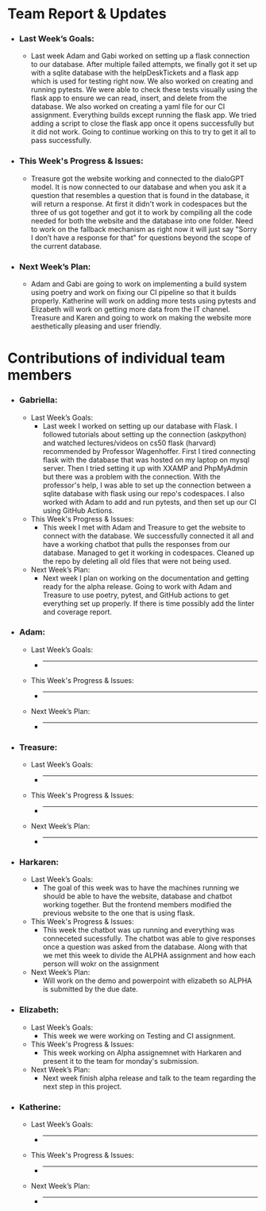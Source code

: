 # Team Report & Updates
  - ### Last Week’s Goals:
      -  Last week Adam and Gabi worked on setting up a flask connection to our database. After multiple failed attempts, we finally got it set up with a sqlite database with the helpDeskTickets and a flask app which is used for testing right now. We also worked on creating and running pytests. We were able to check these tests visually using the flask app to ensure we can read, insert, and delete from the database. We also worked on creating a yaml file for our CI assignment. Everything builds except running the flask app. We tried adding a script to close the flask app once it opens successfully but it did not work. Going to continue working on this to try to get it all to pass successfully.
  - ### This Week's Progress & Issues:
      -  Treasure got the website working and connected to the dialoGPT model. It is now connected to our database and when you ask it a question that resembles a question that is found in the database, it will return a response. At first it didn't work in codespaces but the three of us got together and got it to work by compiling all the code needed for both the website and the database into one folder. Need to work on the fallback mechanism as right now it will just say "Sorry I don’t have a response for that" for questions beyond the scope of the current database. 
  - ### Next Week’s Plan:
      -  Adam and Gabi are going to work on implementing a build system using poetry and work on fixing our CI pipeline so that it builds properly. Katherine will work on adding more tests using pytests and Elizabeth will work on getting more data from the IT channel. Treasure and Karen and going to work on making the website more aesthetically pleasing and user friendly.

# Contributions of individual team members
  - ### Gabriella:
      - Last Week’s Goals:
          -  Last week I worked on setting up our database with Flask. I followed tutorials about setting up the connection (askpython) and watched lectures/videos on cs50 flask (harvard) recommended by Professor Wagenhoffer. First I tired connecting flask with the database that was hosted on my laptop on mysql server. Then I tried setting it up with XXAMP and PhpMyAdmin but there was a problem with the connection. With the professor's help, I was able to set up the connection between a sqlite database with flask using our repo's codespaces. I also worked with Adam to add and run pytests, and then set up our CI using GitHub Actions.
      - This Week's Progress & Issues:
          -  This week I met with Adam and Treasure to get the website to connect with the database. We successfully connected it all and have a working chatbot that pulls the responses from our database. Managed to get it working in codespaces. Cleaned up the repo by deleting all old files that were not being used.
      - Next Week’s Plan:
          -  Next week I plan on working on the documentation and getting ready for the alpha release. Going to work with Adam and Treasure to use poetry, pytest, and GitHub actions to get everything set up properly. If there is time possibly add the linter and coverage report. 
  
  - ### Adam:
      - Last Week’s Goals:
          -  ________________________________________________________________
      - This Week's Progress & Issues:
          -  ________________________________________________________________
      - Next Week’s Plan:
          -  ________________________________________________________________
        
  - ### Treasure:
      - Last Week’s Goals:
          -  ________________________________________________________________
      - This Week's Progress & Issues:
          -  ________________________________________________________________
      - Next Week’s Plan:
          -  ________________________________________________________________
          
  - ### Harkaren:
      - Last Week’s Goals:
          - The goal of this week was to have the machines running we should be able to have the website, database and chatbot working together. But the frontend members modified the previous website to the one that is using flask.
      - This Week's Progress & Issues:
          -  This week the chatbot was up running and everything was conneceted sucessfully. The chatbot was able to give responses once a question was asked from the database. Along with that we met this week to divide the ALPHA assignment and how each person will wokr on the assignment 
      - Next Week’s Plan:
          -  Will work on the demo and powerpoint with elizabeth so ALPHA is submitted by the due date. 
        
  - ### Elizabeth:
      - Last Week’s Goals:
          -  This week we were working on Testing and CI assignment.
      - This Week's Progress & Issues:
          -  This week working on Alpha assignemnet with Harkaren and present it to the team for monday's submission. 
      - Next Week’s Plan:
          -  Next week finish alpha release and talk to the team regarding the next step in this project. 
        
  - ### Katherine:
      - Last Week’s Goals:
          -  ________________________________________________________________
      - This Week's Progress & Issues:
          -  ________________________________________________________________
      - Next Week’s Plan:
          -  ________________________________________________________________

